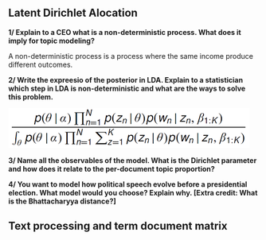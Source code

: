 ## Latent Dirichlet Alocation

**1/ Explain to a CEO what is a non-deterministic process. What does it imply for topic modeling?**

A non-deterministic process is a process where the same income produce different outcomes.

**2/ Write the expreesio of the posterior in LDA. Explain to a statistician which step in LDA is non-deterministic and what are the ways to solve this problem.**

![lda](images/posterior_lda.png)

**3/ Name all the observables of the model. What is the Dirichlet parameter and how does it relate to the per-document topic proportion?**


**4/ You want to model how political speech evolve before a presidential election. What model would you choose? Explain why. [Extra credit: What is the Bhattacharyya distance?]**


## Text processing and term document matrix




